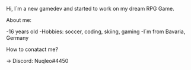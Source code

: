 Hi, I´m a new gamedev and started to work on my dream RPG Game.

About me: 

-16 years old
-Hobbies: soccer, coding, skiing, gaming
-I´m from Bavaria, Germany

How to conatact me?

-> Discord: Nuqleo#4450



<!---
LeoS6/LeoS6 is a ✨ special ✨ repository because its `README.md` (this file) appears on your GitHub profile.
You can click the Preview link to take a look at your changes.
--->
